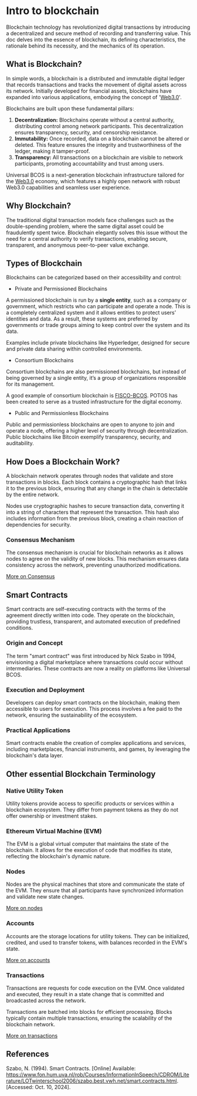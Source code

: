 # Intro to blockchain

Blockchain technology has revolutionized digital transactions by introducing a decentralized and secure method of recording and transferring value. This doc delves into the essence of blockchain, its defining characteristics, the rationale behind its necessity, and the mechanics of its operation.

## What is Blockchain?

In simple words, a blockchain is a distributed and immutable digital ledger that records transactions and tracks the movement of digital assets across its network. Initially developed for financial assets, blockchains have expanded into various applications, embodying the concept of '[Web3.0](./web3.md)'.

Blockchains are built upon these fundamental pillars:

1. **Decentralization:** Blockchains operate without a central authority, distributing control among network participants. This decentralization ensures transparency, security, and censorship resistance.
2. **Immutability:** Once recorded, data on a blockchain cannot be altered or deleted. This feature ensures the integrity and trustworthiness of the ledger, making it tamper-proof.
3. **Transparency:** All transactions on a blockchain are visible to network participants, promoting accountability and trust among users.

Universal BCOS is a next-generation blockchain infrastructure tailored for the [Web3.0](./web3.md) economy, which features a highly open network with robust Web3.0 capabilities and seamless user experience.

## Why Blockchain?

The traditional digital transaction models face challenges such as the double-spending problem, where the same digital asset could be fraudulently spent twice. Blockchain elegantly solves this issue without the need for a central authority to verify transactions, enabling secure, transparent, and anonymous peer-to-peer value exchange.

## Types of Blockchain

Blockchains can be categorized based on their accessibility and control:

- Private and Permissioned Blockchains

A permissioned blockchain is run by a **single entity**, such as a company or government, which restricts who can participate and operate a node. This is a completely centralized system and it allows entities to protect users’ identities and data. As a result, these systems are preferred by governments or trade groups aiming to keep control over the system and its data.

Examples include private blockchains like Hyperledger, designed for secure and private data sharing within controlled environments.

- Consortium Blockchains

Consortium blockchains are also permissioned blockchains, but instead of being governed by a single entity, it’s a group of organizations responsible for its management.

A good example of consortium blockchain is [FISCO-BCOS](https://github.com/FISCO-BCOS/FISCO-BCOS). POTOS has been created to serve as a trusted infrastructure for the digital economy.

- Public and Permissionless Blockchains

Public and permissionless blockchains are open to anyone to join and operate a node, offering a higher level of security through decentralization. Public blockchains like Bitcoin exemplify transparency, security, and auditability.

## How Does a Blockchain Work?

A blockchain network operates through nodes that validate and store transactions in blocks. Each block contains a cryptographic hash that links it to the previous block, ensuring that any change in the chain is detectable by the entire network.

Nodes use cryptographic hashes to secure transaction data, converting it into a string of characters that represent the transaction. This hash also includes information from the previous block, creating a chain reaction of dependencies for security.

### Consensus Mechanism

The consensus mechanism is crucial for blockchain networks as it allows nodes to agree on the validity of new blocks. This mechanism ensures data consistency across the network, preventing unauthorized modifications.

[More on Consensus](../advance/consensus.md)

## Smart Contracts

Smart contracts are self-executing contracts with the terms of the agreement directly written into code. They operate on the blockchain, providing trustless, transparent, and automated execution of predefined conditions.

### Origin and Concept

The term "smart contract" was first introduced by Nick Szabo in 1994, envisioning a digital marketplace where transactions could occur without intermediaries. These contracts are now a reality on platforms like Universal BCOS.

### Execution and Deployment

Developers can deploy smart contracts on the blockchain, making them accessible to users for execution. This process involves a fee paid to the network, ensuring the sustainability of the ecosystem.

### Practical Applications

Smart contracts enable the creation of complex applications and services, including marketplaces, financial instruments, and games, by leveraging the blockchain's data layer.

## Other essential Blockchain Terminology

### Native Utility Token

Utility tokens provide access to specific products or services within a blockchain ecosystem. They differ from payment tokens as they do not offer ownership or investment stakes.

### Ethereum Virtual Machine (EVM)

The EVM is a global virtual computer that maintains the state of the blockchain. It allows for the execution of code that modifies its state, reflecting the blockchain's dynamic nature.

### Nodes

Nodes are the physical machines that store and communicate the state of the EVM. They ensure that all participants have synchronized information and validate new state changes.

[More on nodes](../advance/nodes.md)

### Accounts

Accounts are the storage locations for utility tokens. They can be initialized, credited, and used to transfer tokens, with balances recorded in the EVM's state.

[More on accounts](../advance/accounts.md)

### Transactions

Transactions are requests for code execution on the EVM. Once validated and executed, they result in a state change that is committed and broadcasted across the network.

Transactions are batched into blocks for efficient processing. Blocks typically contain multiple transactions, ensuring the scalability of the blockchain network.

[More on transactions](../advance/transactions.md)

## References

Szabo, N. (1994). Smart Contracts. [Online] Available: https://www.fon.hum.uva.nl/rob/Courses/InformationInSpeech/CDROM/Literature/LOTwinterschool2006/szabo.best.vwh.net/smart.contracts.html. [Accessed: Oct. 10, 2024].
